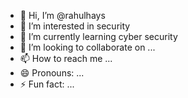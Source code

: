 - 👋 Hi, I’m @rahulhays
- 👀 I’m interested in security
- 🌱 I’m currently learning cyber security
- 💞️ I’m looking to collaborate on ...
- 📫 How to reach me ...
- 😄 Pronouns: ...
- ⚡ Fun fact: ...

<!---
rahulhays/rahulhays is a ✨ special ✨ repository because its `README.md` (this file) appears on your GitHub profile.
You can click the Preview link to take a look at your changes.
--->

